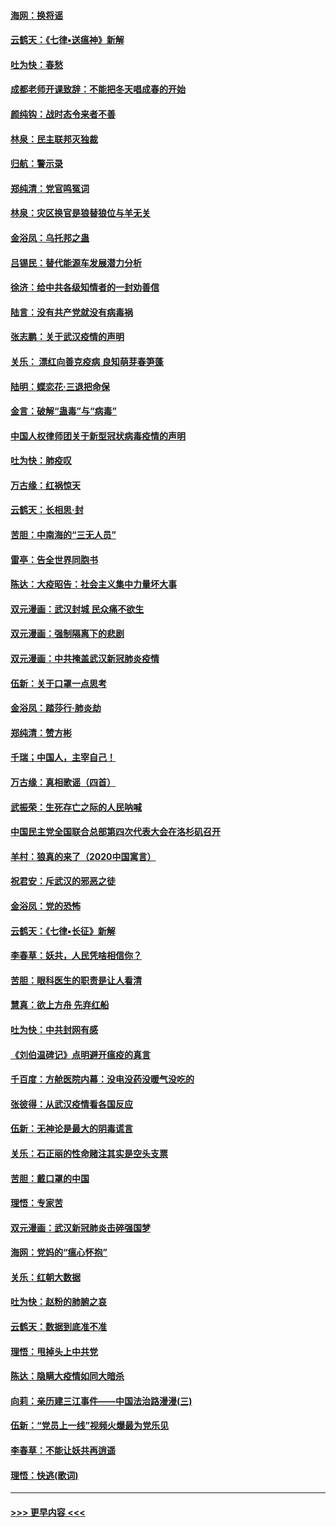 #### [海网：换将谣](../pages/nsc993/n11873712.md?t=02171122) 
#### [云鹤天：《七律▪送瘟神》新解](../pages/nsc993/n11873598.md?t=02171122) 
#### [吐为快：春愁](../pages/nsc993/n11872801.md?t=02171122) 
#### [成都老师开课致辞：不能把冬天唱成春的开始](../pages/nsc993/n11872653.md?t=02171122) 
#### [颜纯钩：战时态令来者不善](../pages/nsc993/n11872011.md?t=02171122) 
#### [林泉：民主联邦灭独裁](../pages/nsc993/n11870998.md?t=02171122) 
#### [归航：警示录](../pages/nsc993/n11870963.md?t=02171122) 
#### [郑纯清：党官鸣冤词](../pages/nsc993/n11870938.md?t=02171122) 
#### [林泉：灾区换官是狼替狼位与羊无关](../pages/nsc993/n11870896.md?t=02171122) 
#### [金浴凤：乌托邦之蛊](../pages/nsc993/n11870879.md?t=02171122) 
#### [吕锡民：替代能源车发展潜力分析](../pages/nsc993/n11870656.md?t=02171122) 
#### [徐济：给中共各级知情者的一封劝善信](../pages/nsc993/n11868561.md?t=02171122) 
#### [陆言：没有共产党就没有病毒祸](../pages/nsc993/n11868232.md?t=02171122) 
#### [张志鹏：关于武汉疫情的声明](../pages/nsc993/n11867182.md?t=02171122) 
#### [关乐： 漂红向善克疫病 良知萌芽春笋蓬](../pages/nsc993/n11865710.md?t=02171122) 
#### [陆明：蝶恋花‧三退把命保](../pages/nsc993/n11865673.md?t=02171122) 
#### [金言：破解“蛊毒”与“病毒”](../pages/nsc993/n11864103.md?t=02171122) 
#### [中国人权律师团关于新型冠状病毒疫情的声明](../pages/nsc993/n11864249.md?t=02171122) 
#### [吐为快：肺疫叹](../pages/nsc993/n11864027.md?t=02171122) 
#### [万古缘：红祸惊天](../pages/nsc993/n11864079.md?t=02171122) 
#### [云鹤天：长相思‧封](../pages/nsc993/n11864006.md?t=02171122) 
#### [苦胆：中南海的“三无人员”](../pages/nsc993/n11862997.md?t=02171122) 
#### [雷亭：告全世界同胞书](../pages/nsc993/n11862572.md?t=02171122) 
#### [陈达：大疫昭告：社会主义集中力量坏大事](../pages/nsc993/n11859419.md?t=02171122) 
#### [双元漫画：武汉封城 民众痛不欲生](../pages/nsc993/n11859287.md?t=02171122) 
#### [双元漫画：强制隔离下的悲剧](../pages/nsc993/n11859244.md?t=02171122) 
#### [双元漫画：中共掩盖武汉新冠肺炎疫情](../pages/nsc993/n11858249.md?t=02171122) 
#### [伍新：关于口罩一点思考](../pages/nsc993/n11859195.md?t=02171122) 
#### [金浴凤：踏莎行‧肺炎劫](../pages/nsc993/n11858227.md?t=02171122) 
#### [郑纯清：赞方彬](../pages/nsc993/n11856803.md?t=02171122) 
#### [千瑞；中国人，主宰自己！](../pages/nsc993/n11856793.md?t=02171122) 
#### [万古缘：真相歌谣（四首）](../pages/nsc993/n11856263.md?t=02171122) 
#### [武振荣：生死存亡之际的人民呐喊](../pages/nsc993/n11856256.md?t=02171122) 
#### [中国民主党全国联合总部第四次代表大会在洛杉矶召开](../pages/nsc993/n11856344.md?t=02171122) 
#### [羊村：狼真的来了（2020中国寓言）](../pages/nsc993/n11856229.md?t=02171122) 
#### [祝君安：斥武汉的邪恶之徒](../pages/nsc993/n11855861.md?t=02171122) 
#### [金浴凤：党的恐怖](../pages/nsc993/n11855849.md?t=02171122) 
#### [云鹤天：《七律▪长征》新解](../pages/nsc993/n11855479.md?t=02171122) 
#### [李春草：妖共，人民凭啥相信你？](../pages/nsc993/n11855196.md?t=02171122) 
#### [苦胆：眼科医生的职责是让人看清](../pages/nsc993/n11853840.md?t=02171122) 
#### [慧真：欲上方舟 先弃红船](../pages/nsc993/n11853483.md?t=02171122) 
#### [吐为快：中共封网有感](../pages/nsc993/n11852575.md?t=02171122) 
#### [《刘伯温碑记》点明避开瘟疫的真言](../pages/nsc993/n11852128.md?t=02171122) 
#### [千百度：方舱医院内幕：没电没药没暖气没吃的](../pages/nsc993/n11850211.md?t=02171122) 
#### [张彼得：从武汉疫情看各国反应](../pages/nsc993/n11850102.md?t=02171122) 
#### [伍新：无神论是最大的阴毒谎言](../pages/nsc993/n11846129.md?t=02171122) 
#### [关乐：石正丽的性命赌注其实是空头支票](../pages/nsc993/n11846109.md?t=02171122) 
#### [苦胆：戴口罩的中国](../pages/nsc993/n11845576.md?t=02171122) 
#### [理悟：专家苦](../pages/nsc993/n11845564.md?t=02171122) 
#### [双元漫画：武汉新冠肺炎击碎强国梦](../pages/nsc993/n11843320.md?t=02171122) 
#### [海网：党妈的“瘟心怀抱”](../pages/nsc993/n11840740.md?t=02171122) 
#### [关乐：红朝大数据](../pages/nsc993/n11840675.md?t=02171122) 
#### [吐为快：赵粉的肺腑之哀](../pages/nsc993/n11840618.md?t=02171122) 
#### [云鹤天：数据到底准不准](../pages/nsc993/n11840325.md?t=02171122) 
#### [理悟：甩掉头上中共党](../pages/nsc993/n11838826.md?t=02171122) 
#### [陈达：隐瞒大疫情如同大暗杀](../pages/nsc993/n11838771.md?t=02171122) 
#### [向莉：亲历建三江事件——中国法治路漫漫(三)](../pages/nsc993/n11831825.md?t=02171122) 
#### [伍新：“党员上一线”视频火爆最为党乐见](../pages/nsc993/n11838200.md?t=02171122) 
#### [李春草：不能让妖共再逍遥](../pages/nsc993/n11838102.md?t=02171122) 
#### [理悟：快逃(歌词)](../pages/nsc993/n11838083.md?t=02171122) 

----
#### [ >>> 更早内容 <<< ](../indexes/nsc993-earlier.md)
